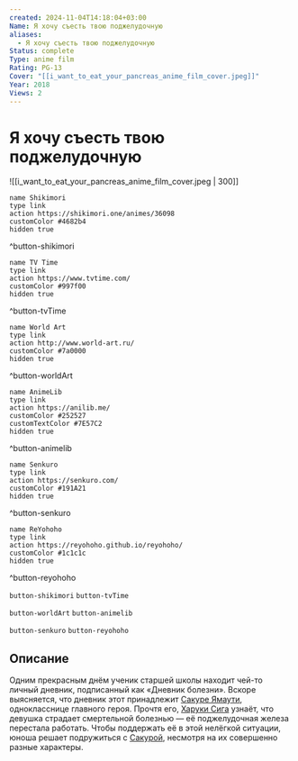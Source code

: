 ```yaml
---
created: 2024-11-04T14:18:04+03:00
Name: Я хочу съесть твою поджелудочную
aliases:
  - Я хочу съесть твою поджелудочную
Status: complete
Type: anime film
Rating: PG-13
Cover: "[[i_want_to_eat_your_pancreas_anime_film_cover.jpeg]]"
Year: 2018
Views: 2
---
```


# Я хочу съесть твою поджелудочную

![[i_want_to_eat_your_pancreas_anime_film_cover.jpeg | 300]]

```button
name Shikimori
type link
action https://shikimori.one/animes/36098
customColor #4682b4
hidden true
```
^button-shikimori

```button
name TV Time
type link
action https://www.tvtime.com/
customColor #997f00
hidden true
```
^button-tvTime

```button
name World Art
type link
action http://www.world-art.ru/
customColor #7a0000
hidden true
```
^button-worldArt

```button
name AnimeLib
type link
action https://anilib.me/
customColor #252527
customTextColor #7E57C2
hidden true
```
^button-animelib

```button
name Senkuro
type link
action https://senkuro.com/
customColor #191A21
hidden true
```
^button-senkuro

```button
name ReYohoho
type link
action https://reyohoho.github.io/reyohoho/
customColor #1c1c1c
hidden true
```
^button-reyohoho

`button-shikimori` `button-tvTime`

`button-worldArt` `button-animelib`

`button-senkuro` `button-reyohoho`

## Описание

Одним прекрасным днём ученик старшей школы находит чей-то личный дневник, подписанный как «Дневник болезни». Вскоре выясняется, что дневник этот принадлежит [Сакуре Ямаути](https://shikimori.one/characters/157117-sakura-yamauchi), однокласснице главного героя. Прочтя его, [Харуки Сига](https://shikimori.one/characters/158197-haruki-shiga) узнаёт, что девушка страдает смертельной болезнью — её поджелудочная железа перестала работать. Чтобы поддержать её в этой нелёгкой ситуации, юноша решает подружиться с [Сакурой](https://shikimori.one/characters/157117-sakura-yamauchi), несмотря на их совершенно разные характеры.
